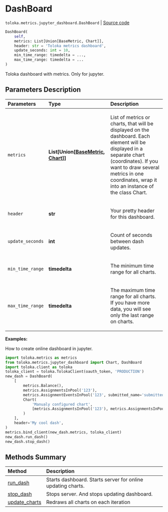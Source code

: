 # DashBoard
`toloka.metrics.jupyter_dashboard.DashBoard` | [Source code](https://github.com/Toloka/toloka-kit/blob/v1.0.1/src/metrics/jupyter_dashboard.py#L184)

```python
DashBoard(
    self,
    metrics: List[Union[BaseMetric, Chart]],
    header: str = 'Toloka metrics dashboard',
    update_seconds: int = 10,
    min_time_range: timedelta = ...,
    max_time_range: timedelta = ...
)
```

Toloka dashboard with metrics. Only for jupyter.

## Parameters Description

| Parameters | Type | Description |
| :----------| :----| :-----------|
`metrics`|**List\[Union\[[BaseMetric](toloka.metrics.metrics.BaseMetric.md), [Chart](toloka.metrics.jupyter_dashboard.Chart.md)\]\]**|<p>List of metrics or charts, that will be displayed on the dashboard. Each element will be displayed in a separate chart (coordinates). If you want to draw several metrics in one coordinates, wrap it into an instance of the class Chart.</p>
`header`|**str**|<p>Your pretty header for this dashboard.</p>
`update_seconds`|**int**|<p>Count of seconds between dash updates.</p>
`min_time_range`|**timedelta**|<p>The minimum time range for all charts.</p>
`max_time_range`|**timedelta**|<p>The maximum time range for all charts. If you have more data, you will see only the last range on charts.</p>

**Examples:**

How to create online dashboard in jupyter.

```python
import toloka.metrics as metrics
from toloka.metrics.jupyter_dashboard import Chart, DashBoard
import toloka.client as toloka
toloka_client = toloka.TolokaClient(oauth_token, 'PRODUCTION')
new_dash = DashBoard(
    [
        metrics.Balance(),
        metrics.AssignmentsInPool('123'),
        metrics.AssignmentEventsInPool('123', submitted_name='submitted', join_events=True),
        Chart(
            'Manualy configured chart',
            [metrics.AssignmentsInPool('123'), metrics.AssignmentsInPool('345'),]
        )
    ],
    header='My cool dash',
)
metrics.bind_client(new_dash.metrics, toloka_client)
new_dash.run_dash()
new_dash.stop_dash()
```
## Methods Summary

| Method | Description |
| :------| :-----------|
[run_dash](toloka.metrics.jupyter_dashboard.DashBoard.run_dash.md)| Starts dashboard. Starts server for online updating charts.
[stop_dash](toloka.metrics.jupyter_dashboard.DashBoard.stop_dash.md)| Stops server. And stops updating dashboard.
[update_charts](toloka.metrics.jupyter_dashboard.DashBoard.update_charts.md)| Redraws all charts on each iteration
